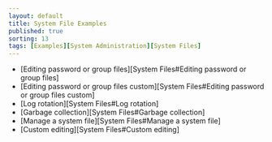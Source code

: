 ```yaml
---
layout: default
title: System File Examples
published: true
sorting: 13
tags: [Examples][System Administration][System Files]
---
```


* [Editing password or group files][System Files#Editing password or group files]
* [Editing password or group files custom][System Files#Editing password or group files custom]
* [Log rotation][System Files#Log rotation]
* [Garbage collection][System Files#Garbage collection]
* [Manage a system file][System Files#Manage a system file]
* [Custom editing][System Files#Custom editing]